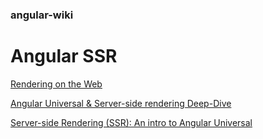 ### angular-wiki

# Angular SSR

[Rendering on the Web](https://developers.google.com/web/updates/2019/02/rendering-on-the-web)

[Angular Universal & Server-side rendering Deep-Dive](https://medium.com/@MarkPieszak/angular-universal-server-side-rendering-deep-dive-dc442a6be7b7)

[Server-side Rendering (SSR): An intro to Angular Universal](https://angular.io/guide/universal)

